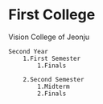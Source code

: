 # First College


Vision College of Jeonju

    Second Year
        1.First Semester
            1.Finals

        2.Second Semester
            1.Midterm
            2.Finals
